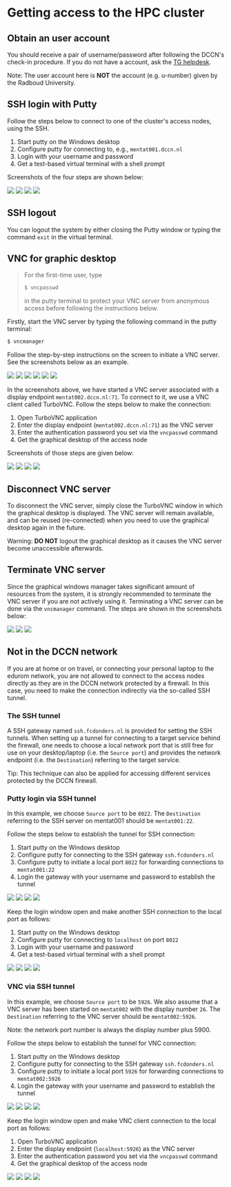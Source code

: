 # Getting access to the HPC cluster

## Obtain an user account

You should receive a pair of username/password after following the DCCN's check-in procedure. If you do not have a account, ask the [TG helpdesk](mailto:helpdesk@fcdonders.ru.nl). 

Note: The user account here is **NOT** the account (e.g. u-number) given by the Radboud University. 

## SSH login with Putty

Follow the steps below to connect to one of the cluster's access nodes, using the SSH.

1. Start putty on the Windows desktop
2. Configure putty for connecting to, e.g., `mentat001.dccn.nl` 
3. Login with your username and password 
4. Get a test-based virtual terminal with a shell prompt

Screenshots of the four steps are shown below:

![](figures/start_putty.png)
![](figures/putty_load_session.png)
![](figures/putty_login_username_password.png)
![](figures/putty_login_success.png)

## SSH logout

You can logout the system by either closing the Putty window or typing the command `exit` in the virtual terminal.

## VNC for graphic desktop

> For the first-time user, type
> 
> ```bash
> $ vncpasswd
> ```
> in the putty terminal to protect your VNC server from anonymous access before following the instructions below.

Firstly, start the VNC server by typing the following command in the putty terminal:

```bash
$ vncmanager
```

Follow the step-by-step instructions on the screen to initiate a VNC server. See the screenshots below as an example.

![](figures/vncmanager_main_menu_startvnc.png)
![](figures/vncmanager_startvnc_chosehost.png)
![](figures/vncmanager_startvnc_choseresolution.png)
![](figures/vncmanager_startvnc_adjustscreensize.png)
![](figures/vncmanager_startvnc_chosewm.png)
![](figures/vncmanager_startvnc_success.png)

In the screenshots above, we have started a VNC server associated with a display endpoint `mentat002.dccn.nl:71`.  To connect to it, we use a VNC client called TurboVNC.  Follow the steps below to make the connection:

1. Open TurboVNC application 
2. Enter the display endpoint (`mentat002.dccn.nl:71`) as the VNC server
3. Enter the authentication password you set via the `vncpasswd` command
4. Get the graphical desktop of the access node

Screenshots of those steps are given below:

![](figures/start_turboVNC.png)
![](figures/turboVNC_connect.png)
![](figures/turboVNC_auth.png)
![](figures/turboVNC_success.png)

## Disconnect VNC server

To disconnect the VNC server, simply close the TurboVNC window in which the graphical desktop is displayed. The VNC server will remain available, and can be reused (re-connected) when you need to use the graphical desktop again in the future.

Warning: __DO NOT__ logout the graphical desktop as it causes the VNC server become unaccessible afterwards.

## Terminate VNC server

Since the graphical windows manager takes significant amount of resources from the system, it is strongly recommended to terminate the VNC server if you are not actively using it.  Terminating a VNC server can be done via the `vncmanager` command.  The steps are shown in the screenshots below:

![](figures/vncmanager_stopvnc.png)
![](figures/vncmanager_stopvnc_selectvnc.png)
![](figures/vncmanager_stopvnc_confirm.png)


## Not in the DCCN network 

If you are at home or on travel, or connecting your personal laptop to the edurom network, you are not allowed to connect to the access nodes directly as they are in the DCCN network protected by a firewall.  In this case, you need to make the connection indirectly via the so-called SSH tunnel.

### The SSH tunnel

A SSH gateway named `ssh.fcdonders.nl` is provided for setting the SSH tunnels. When setting up a tunnel for connecting to a target service behind the firewall, one needs to choose a local network port that is still free for use on your desktop/laptop (i.e. the `Source port`) and provides the network endpoint (i.e. the `Destination`) referring to the target service.

Tip: This technique can also be applied for accessing different services protected by the DCCN firewall.   

### Putty login via SSH tunnel 
In this example, we choose `Source port` to be `8022`.  The `Destination` referring to the SSH server on mentat001 should be `mentat001:22`.

Follow the steps below to establish the tunnel for SSH connection:

1. Start putty on the Windows desktop
2. Configure putty for connecting to the SSH gateway `ssh.fcdonders.nl`
3. Configure putty to initiate a local port `8022` for forwarding connections to `mentat001:22` 
4. Login the gateway with your username and password to establish the tunnel

![](figures/start_putty.png)
![](figures/putty_ssh_tunnel_gateway_setup.png)
![](figures/putty_ssh_tunnel_for_ssh.png)
![](figures/putty_ssh_tunnel_gateway_login.png)

Keep the login window open and make another SSH connection to the local port as follows:

1. Start putty on the Windows desktop
2. Configure putty for connecting to `localhost` on port `8022`
3. Login with your username and password
4. Get a test-based virtual terminal with a shell prompt

![](figures/start_putty.png)
![](figures/putty_ssh_login_via_tunnel.png)
![](figures/putty_login_username_password.png)
![](figures/putty_login_success.png)

### VNC via SSH tunnel
In this example, we choose `Source port` to be `5926`.  We also assume that a VNC server has been started on `mentat002` with the display number `26`. The `Destination` referring to the VNC server should be ``mentat002:5926``.

Note: the network port number is always the display number plus 5900.

Follow the steps below to establish the tunnel for VNC connection:

1. Start putty on the Windows desktop
2. Configure putty for connecting to the SSH gateway `ssh.fcdonders.nl`
3. Configure putty to initiate a local port `5926` for forwarding connections to `mentat002:5926` 
4. Login the gateway with your username and password to establish the tunnel

![](figures/start_putty.png)
![](figures/putty_ssh_tunnel_gateway_setup.png)
![](figures/vncmanager_startvnc_success_26_note.png)
![](figures/putty_ssh_tunnel_gateway_login.png)

Keep the login window open and make VNC client connection to the local port as follows:

1. Open TurboVNC application 
2. Enter the display endpoint (`localhost:5926`) as the VNC server
3. Enter the authentication password you set via the `vncpasswd` command
4. Get the graphical desktop of the access node

![](figures/start_turboVNC.png)
![](figures/turboVNC_via_tunnel.png)
![](figures/turboVNC_auth_tunnel.png)
![](figures/turboVNC_success.png)
